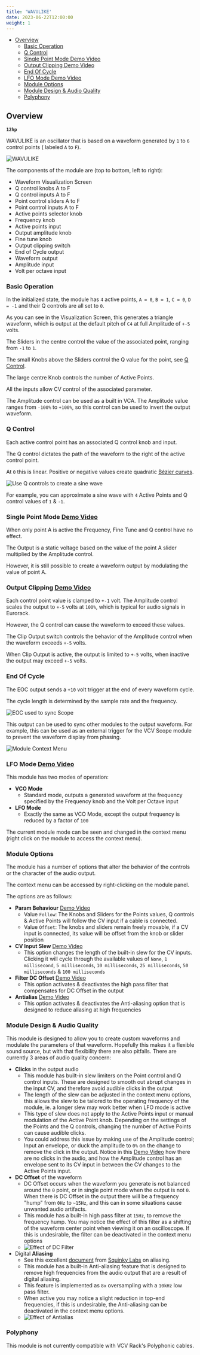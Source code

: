 ```yaml
---
title: 'WAVULIKE'
date: 2023-06-22T12:00:00
weight: 1
---
```


- [Overview](#overview)
  - [Basic Operation](#basic-operation)
  - [Q Control](#q-control)
  - [Single Point Mode Demo Video](#single-point-mode-demo-video)
  - [Output Clipping Demo Video](#output-clipping-demo-video)
  - [End Of Cycle](#end-of-cycle)
  - [LFO Mode Demo Video](#lfo-mode-demo-video)
  - [Module Options](#module-options)
  - [Module Design \& Audio Quality](#module-design--audio-quality)
  - [Polyphony](#polyphony)

## Overview

**`12hp`**

WAVULIKE is an oscillator that is based on a waveform generated by `1` to `6` control points (
labeled `A` to `F`).

![WAVULIKE](/images/wavulike.png)

The components of the module are (top to bottom, left to right):

* Waveform Visualization Screen
* Q control knobs A to F
* Q control inputs A to F
* Point control sliders A to F
* Point control inputs A to F
* Active points selector knob
* Frequency knob
* Active points input
* Output amplitude knob
* Fine tune knob
* Output clipping switch
* End of Cycle output
* Waveform output
* Amplitude input
* Volt per octave input

### Basic Operation

In the initialized state, the module has `4` active points, `A = 0`, `B = 1`, `C = 0`, `D = -1` and
their Q controls are all set to `0`.

As you can see in the Visualization Screen, this generates a triangle waveform, which is output at
the default pitch of `C4` at full Amplitude of `+-5` volts.

The Sliders in the centre control the value of the associated point, ranging from `-1` to `1`.

The small Knobs above the Sliders control the Q value for the point, see [Q Control](#q-control).

The large centre Knob controls the number of Active Points.

All the inputs allow CV control of the associated parameter.

The Amplitude control can be used as a built in VCA. The Amplitude value ranges from `-100%` to
`+100%`, so this control can be used to invert the output waveform.

### Q Control

Each active control point has an associated Q control knob and input.

The Q control dictates the path of the waveform to the right of the active control point.

At `0` this is linear. Positive or negative values create quadratic
[Bézier curves](https://en.wikipedia.org/wiki/B%C3%A9zier_curve).

![Use Q controls to create a sine wave](/images/qcontrol-sine.png)

For example, you can approximate a sine wave with `4` Active Points and Q control values of `1` &
`-1`.

### Single Point Mode [Demo Video](https://www.instagram.com/p/CIarR7UByN5/)

When only point A is active the Frequency, Fine Tune and Q control have no effect.

The Output is a static voltage based on the value of the point A slider multiplied by the Amplitude
control.

However, it is still possible to create a waveform output by modulating the value of point A.

### Output Clipping [Demo Video](https://www.instagram.com/p/CIaw1IxBDIG/)

Each control point value is clamped to `+-1` volt. The Amplitude control scales the output to `+-5`
volts at `100%`, which is typical for audio signals in Eurorack.

However, the Q control can cause the waveform to exceed these values.

The Clip Output switch controls the behavior of the Amplitude control when the waveform exceeds
`+-5` volts.

When Clip Output is active, the output is limited to `+-5` volts, when inactive the output may
exceed `+-5` volts.

### End Of Cycle

The EOC output sends a `+10` volt trigger at the end of every waveform cycle.

The cycle length is determined by the sample rate and the frequency.

![EOC used to sync Scope](/images/eoc-scope-sync.png)

This output can be used to sync other modules to the output waveform. For example, this can be used
as an external trigger for the VCV Scope module to prevent the waveform display from phasing.

![Module Context Menu](/images/contextmenu.png)

### LFO Mode [Demo Video](https://www.instagram.com/p/CItOmdmB-k3/)

This module has two modes of operation:
* **VCO Mode**
  * Standard mode, outputs a generated waveform at the frequency specified by the Frequency knob and
    the Volt per Octave input
* **LFO Mode**
  * Exactly the same as VCO Mode, except the output frequency is reduced by a factor of `100`

The current module mode can be seen and changed in the context menu (right click on the module to
access the context menu).

### Module Options

The module has a number of options that alter the behavior of the controls or the character of the
audio output.

The context menu can be accessed by right-clicking on the module panel.

The options are as follows:

* **Param Behaviour** [Demo Video](https://www.instagram.com/p/CI--C8GBP6E/)
  * Value `Follow`: The Knobs and Sliders for the Points values, Q controls & Active Points will
    follow the CV input if a cable is connected.
  * Value `Offset`: The knobs and sliders remain freely movable, if a CV input is connected, its
    value will be offset from the knob or slider position
* **CV Input Slew** [Demo Video](https://www.instagram.com/p/CI-7aH1BKd7/)
  * This option changes the length of the built-in slew for the CV inputs. Clicking it will cycle
    through the available values of `None`, `1 millisecond`, `5 milliseconds`, `10 milliseconds`,
    `25 milliseconds`, `50 milliseconds` & `100 milliseconds`
* **Filter DC Offset** [Demo Video](https://www.instagram.com/p/CI_BMAEhOmv/)
  * This option activates & deactivates the high pass filter that compensates for DC Offset in the
    output
* **Antialias** [Demo Video](https://www.instagram.com/p/CI_EGeaBQ4c/)
  * This option activates & deactivates the Anti-aliasing option that is designed to reduce aliasing
    at high frequencies

### Module Design & Audio Quality

This module is designed to allow you to create custom waveforms and modulate the parameters of that
waveform. Hopefully this makes it a flexible sound source, but with that flexibility there are also
pitfalls. There are currently 3 areas of audio quality concern:
* **Clicks** in the output audio
  * This module has built-in slew limiters on the Point control and Q control inputs. These are
    designed to smooth out abrupt changes in the input CV, and therefore avoid audible clicks in the
    output
  * The length of the slew can be adjusted in the context menu options, this allows the slew to be
    tailored to the operating frequency of the module, ie. a longer slew may work better when LFO
    mode is active
  * This type of slew does not apply to the Active Points input or manual modulation of the Active
    Point knob. Depending on the settings of the Points and the Q controls, changing the number of
    Active Points can cause audible clicks.
  * You could address this issue by making use of the Amplitude control; Input an envelope, or duck
    the amplitude to `0%` on the change to remove the click in the output. Notice in this
    [Demo Video](https://www.instagram.com/p/CIjdLrUB2WS/) how there are no clicks in the audio, and
    how the Amplitude control has an envelope sent to its CV input in between the CV changes to the
    Active Points input.
* **DC Offset** of the waveform
  * DC Offset occurs when the waveform you generate is not balanced around the `0` point, or in
    single point mode when the output is not `0`. When there is DC Offset in the output there will
    be a frequency "hump" from `0Hz` to `~15Hz`, and this can in some situations cause unwanted
    audio artifacts.
  * This module has a built-in high pass filter at `15Hz`, to remove the frequency hump. You may
    notice the effect of this filter as a shifting of the waveform center point when viewing it on
    an oscilloscope. If this is undesirable, the filter can be deactivated in the context menu
    options
  * ![Effect of DC Filter](/images/dcfilter.png)
* Digital **Aliasing**
  * See this excellent
    [document](https://github.com/squinkylabs/SquinkyVCV/blob/main/docs/aliasing.md) from
    [Squinky Labs](https://www.facebook.com/SquinkyLabs) on aliasing.
  * This module has a built-in Anti-aliasing feature that is designed to remove high frequencies
    from the audio output that are a result of digital aliasing.
  * This feature is implemented as `8x` oversampling with a `10kHz` low pass filter.
  * When active you may notice a slight reduction in top-end frequencies, if this is undesirable,
    the Anti-aliasing can be deactivated in the context menu options.
  * ![Effect of Antialias](/images/antialias.png)

### Polyphony

This module is not currently compatible with VCV Rack's Polyphonic cables.
